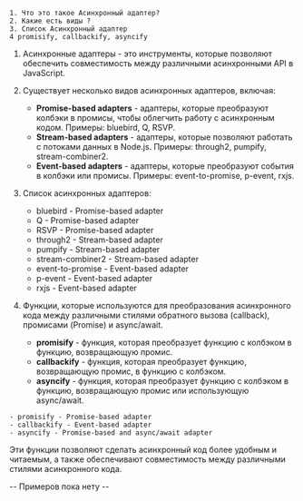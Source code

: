 	1. Что это такое Асинхронный адаптер?
	2. Какие есть виды ?
	3. Список Асинхронный адаптер
	4 promisify, callbackify, asyncify
   
1. Асинхронные адаптеры - это инструменты, которые позволяют обеспечить совместимость между различными асинхронными API в JavaScript.
   
2. Существует несколько видов асинхронных адаптеров, включая:
	- **Promise-based adapters** - адаптеры, которые преобразуют колбэки в промисы, чтобы облегчить работу с асинхронным кодом. Примеры: bluebird, Q, RSVP.
	- **Stream-based adapters** - адаптеры, которые позволяют работать с потоками данных в Node.js. Примеры: through2, pumpify, stream-combiner2.
	- **Event-based adapters** - адаптеры, которые преобразуют события в колбэки или промисы. Примеры: event-to-promise, p-event, rxjs.	  

3. Список асинхронных адаптеров:
	- bluebird - Promise-based adapter
	- Q - Promise-based adapter
	- RSVP - Promise-based adapter
	- through2 - Stream-based adapter
	- pumpify - Stream-based adapter
	- stream-combiner2 - Stream-based adapter
	- event-to-promise - Event-based adapter
	- p-event - Event-based adapter
	- rxjs - Event-based adapter


4.  Функции, которые используются для преобразования асинхронного кода между различными стилями обратного вызова (callback), промисами (Promise) и async/await. 

	- **promisify** - функция, которая преобразует функцию с колбэком в функцию, возвращающую промис.
	- **callbackify** - функция, которая преобразует функцию, возвращающую промис, в функцию с колбэком.
	- **asyncify** - функция, которая преобразует функцию с колбэком в функцию, возвращающую промис или использующую async/await. 

```
- promisify - Promise-based adapter
- callbackify - Event-based adapter
- asyncify - Promise-based and async/await adapter
```

Эти функции позволяют сделать асинхронный код более удобным и читаемым, а также обеспечивают совместимость между различными стилями асинхронного кода.

-- Примеров пока нету -- 


